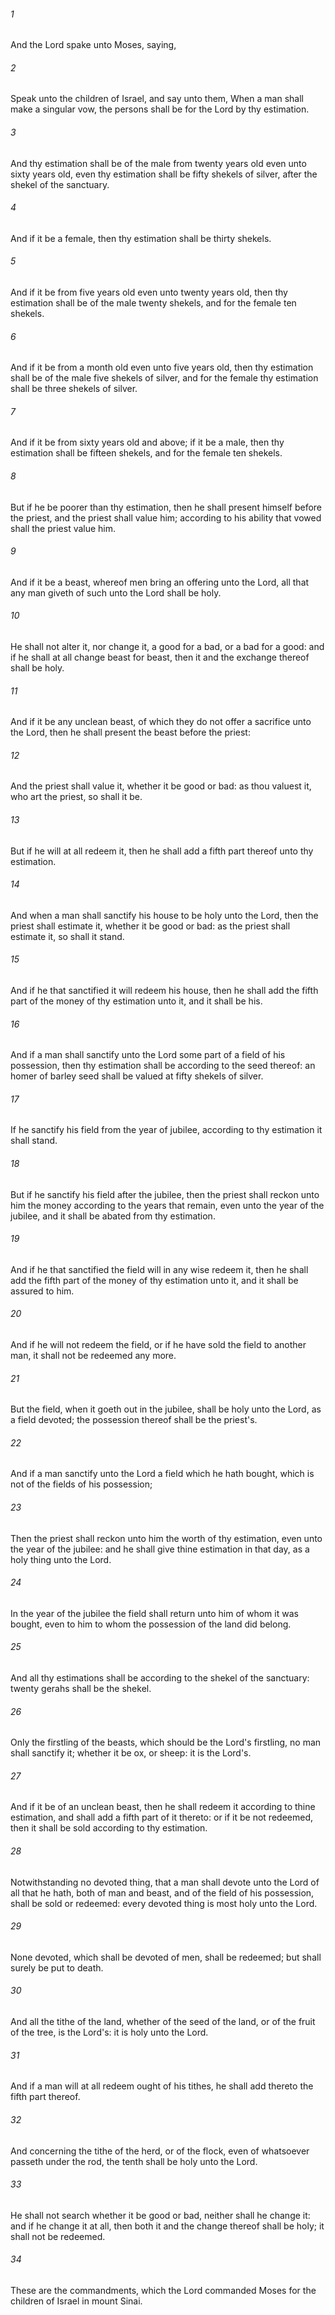 ###### 1
And the Lord spake unto Moses, saying,

###### 2
Speak unto the children of Israel, and say unto them, When a man shall make a singular vow, the persons shall be for the Lord by thy estimation.

###### 3
And thy estimation shall be of the male from twenty years old even unto sixty years old, even thy estimation shall be fifty shekels of silver, after the shekel of the sanctuary.

###### 4
And if it be a female, then thy estimation shall be thirty shekels.

###### 5
And if it be from five years old even unto twenty years old, then thy estimation shall be of the male twenty shekels, and for the female ten shekels.

###### 6
And if it be from a month old even unto five years old, then thy estimation shall be of the male five shekels of silver, and for the female thy estimation shall be three shekels of silver.

###### 7
And if it be from sixty years old and above; if it be a male, then thy estimation shall be fifteen shekels, and for the female ten shekels.

###### 8
But if he be poorer than thy estimation, then he shall present himself before the priest, and the priest shall value him; according to his ability that vowed shall the priest value him.

###### 9
And if it be a beast, whereof men bring an offering unto the Lord, all that any man giveth of such unto the Lord shall be holy.

###### 10
He shall not alter it, nor change it, a good for a bad, or a bad for a good: and if he shall at all change beast for beast, then it and the exchange thereof shall be holy.

###### 11
And if it be any unclean beast, of which they do not offer a sacrifice unto the Lord, then he shall present the beast before the priest:

###### 12
And the priest shall value it, whether it be good or bad: as thou valuest it, who art the priest, so shall it be.

###### 13
But if he will at all redeem it, then he shall add a fifth part thereof unto thy estimation.

###### 14
And when a man shall sanctify his house to be holy unto the Lord, then the priest shall estimate it, whether it be good or bad: as the priest shall estimate it, so shall it stand.

###### 15
And if he that sanctified it will redeem his house, then he shall add the fifth part of the money of thy estimation unto it, and it shall be his.

###### 16
And if a man shall sanctify unto the Lord some part of a field of his possession, then thy estimation shall be according to the seed thereof: an homer of barley seed shall be valued at fifty shekels of silver.

###### 17
If he sanctify his field from the year of jubilee, according to thy estimation it shall stand.

###### 18
But if he sanctify his field after the jubilee, then the priest shall reckon unto him the money according to the years that remain, even unto the year of the jubilee, and it shall be abated from thy estimation.

###### 19
And if he that sanctified the field will in any wise redeem it, then he shall add the fifth part of the money of thy estimation unto it, and it shall be assured to him.

###### 20
And if he will not redeem the field, or if he have sold the field to another man, it shall not be redeemed any more.

###### 21
But the field, when it goeth out in the jubilee, shall be holy unto the Lord, as a field devoted; the possession thereof shall be the priest's.

###### 22
And if a man sanctify unto the Lord a field which he hath bought, which is not of the fields of his possession;

###### 23
Then the priest shall reckon unto him the worth of thy estimation, even unto the year of the jubilee: and he shall give thine estimation in that day, as a holy thing unto the Lord.

###### 24
In the year of the jubilee the field shall return unto him of whom it was bought, even to him to whom the possession of the land did belong.

###### 25
And all thy estimations shall be according to the shekel of the sanctuary: twenty gerahs shall be the shekel.

###### 26
Only the firstling of the beasts, which should be the Lord's firstling, no man shall sanctify it; whether it be ox, or sheep: it is the Lord's.

###### 27
And if it be of an unclean beast, then he shall redeem it according to thine estimation, and shall add a fifth part of it thereto: or if it be not redeemed, then it shall be sold according to thy estimation.

###### 28
Notwithstanding no devoted thing, that a man shall devote unto the Lord of all that he hath, both of man and beast, and of the field of his possession, shall be sold or redeemed: every devoted thing is most holy unto the Lord.

###### 29
None devoted, which shall be devoted of men, shall be redeemed; but shall surely be put to death.

###### 30
And all the tithe of the land, whether of the seed of the land, or of the fruit of the tree, is the Lord's: it is holy unto the Lord.

###### 31
And if a man will at all redeem ought of his tithes, he shall add thereto the fifth part thereof.

###### 32
And concerning the tithe of the herd, or of the flock, even of whatsoever passeth under the rod, the tenth shall be holy unto the Lord.

###### 33
He shall not search whether it be good or bad, neither shall he change it: and if he change it at all, then both it and the change thereof shall be holy; it shall not be redeemed.

###### 34
These are the commandments, which the Lord commanded Moses for the children of Israel in mount Sinai.

